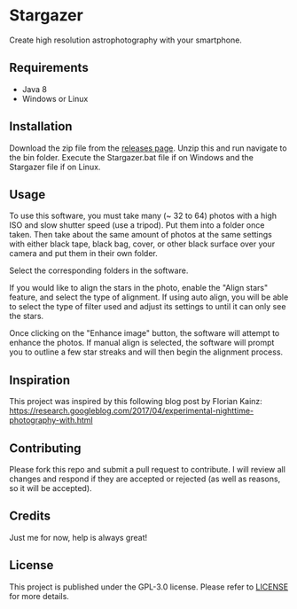 # Stargazer

Create high resolution astrophotography with your smartphone.

## Requirements
* Java 8
* Windows or Linux

## Installation
Download the zip file from the [releases page](https://github.com/kylecorry31/Stargazer/releases). Unzip this and run navigate to the bin folder. Execute the Stargazer.bat file if on Windows and the Stargazer file if on Linux. 

## Usage
To use this software, you must take many (~ 32 to 64) photos with a high ISO and slow shutter speed (use a tripod). Put them into a folder once taken.
Then take about the same amount of photos at the same settings with either black tape, black bag, cover, or other black surface over your camera and put them in their own folder.

Select the corresponding folders in the software.

If you would like to align the stars in the photo, enable the "Align stars" feature, and select the type of alignment. If using auto align, you will be able to select the type of filter used and adjust its settings to until it can only see the stars. 

Once clicking on the "Enhance image" button, the software will attempt to enhance the photos. If manual align is selected, the software will prompt you to outline a few star streaks and will then begin the alignment process.

## Inspiration
This project was inspired by this following blog post by Florian Kainz: https://research.googleblog.com/2017/04/experimental-nighttime-photography-with.html

## Contributing
Please fork this repo and submit a pull request to contribute. I will review all changes and respond if they are accepted or rejected (as well as reasons, so it will be accepted).

## Credits
Just me for now, help is always great!

## License
This project is published under the GPL-3.0 license. Please refer to [LICENSE](LICENSE) for more details.
